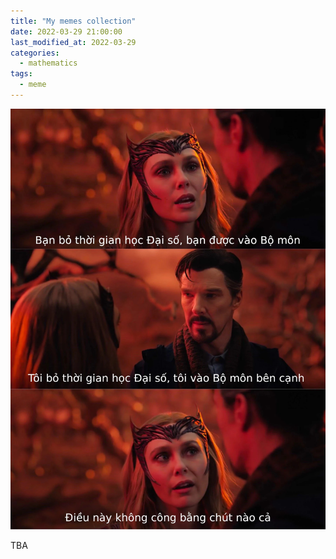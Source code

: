 ```yaml
---
title: "My memes collection"
date: 2022-03-29 21:00:00
last_modified_at: 2022-03-29
categories:
  - mathematics
tags:
  - meme
---
```


![](/assets/images/spendTimeLearningAlgebraMeme.jpg)

TBA
